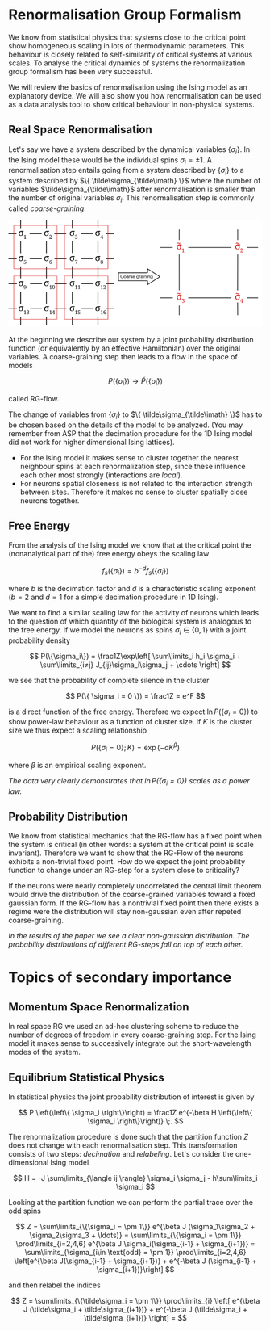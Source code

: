 # Renormalisation Group Formalism

We know from statistical physics that systems close to the critical point show homogeneous scaling in lots of thermodynamic parameters. This behaviour is closely related to self-similarity of critical systems at various scales. To analyse the critical dynamics of systems the renormalization group formalism has been very successful.

We will review the basics of renormalisation using the Ising model as an explanatory device. We will also show you how renormalisation can be used as a data analysis tool to show critical behaviour in non-physical systems.

## Real Space Renormalisation

Let's say we have a system described by the dynamical variables $\{ \sigma_i \}$. In the Ising model these would be the individual spins $\sigma_i = \pm 1$. A renormalisation step entails going from a system described by $\{ \sigma_i \}$ to a system described by $\{ \tilde\sigma_{\tilde\imath} \}$ where the number of variables $\tilde\sigma_{\tilde\imath}$ after renormalisation is smaller than the number of original variables $\sigma_i$. This renormalisation step is commonly called *coarse-graining*.

![Coarse graining for a 2D ising lattice.](Figure.png)

At the beginning we describe our system by a joint probability distribution function (or equivalently by an effective Hamiltonian) over the original variables. A coarse-graining step then leads to a flow in the space of models

$$
P(\{\sigma_i\}) \longrightarrow \tilde P(\{\tilde\sigma_i\})
$$

called RG-flow.

The change of variables from $\{ \sigma_i \}$ to $\{ \tilde\sigma_{\tilde\imath} \}$ has to be chosen based on the details of the model to be analyzed. (You may remember from ASP that the decimation procedure for the 1D Ising model did not work for higher dimensional Ising lattices). 

- For the Ising model it makes sense to cluster together the nearest neighbour spins at each renormalization step, since these influence each other most strongly (interactions are *local*).
- For neurons spatial closeness is not related to the interaction strength between sites. Therefore it makes no sense to cluster spatially close neurons together.

## Free Energy

From the analysis of the Ising model we know that at the critical point the (nonanalytical part of the) free energy obeys the scaling law

$$
f_s(\{\sigma_i\}) = b^{-d} f_s (\{\tilde\sigma_i\})
$$

where $b$ is the decimation factor and $d$ is a characteristic scaling exponent ($b=2$ and $d=1$ for a simple decimation procedure in 1D Ising).

We want to find a similar scaling law for the activity of neurons which leads to the question of which quantity of the biological system is analogous to the free energy. If we model the neurons as spins $\sigma_i\in\{0,1\}$ with a joint probability density

$$
P(\{\sigma_i\}) = \frac1Z\exp\left[ \sum\limits_i h_i \sigma_i + \sum\limits_{i≠j} J_{ij}\sigma_i\sigma_j + \cdots \right]
$$

we see that the probability of complete silence in the cluster

$$
P(\{ \sigma_i = 0 \}) = \frac1Z = e^F
$$

is a direct function of the free energy. Therefore we expect $\ln P(\{ \sigma_i = 0 \})$ to show power-law behaviour as a function of cluster size. If $K$ is the cluster size we thus expect a scaling relationship

$$
P(\{ \sigma_i = 0 \}; K) = \exp\left(-a K^\beta\right)
$$

where $\beta$ is an empirical scaling exponent.

*The data very clearly demonstrates that $\ln P(\{ \sigma_i = 0 \})$ scales as a power law.*

## Probability Distribution

We know from statistical mechanics that the RG-flow has a fixed point when the system is critical (in other words: a system at the critical point is scale invariant). Therefore we want to show that the RG-Flow of the neurons exhibits a non-trivial fixed point. How do we expect the joint probability function to change under an RG-step for a system close to criticality?

If the neurons were nearly completely uncorrelated the central limit theorem would drive the distribution of the coarse-grained variables toward a fixed gaussian form. If the RG-flow has a nontrivial fixed point then there exists a regime were the distribution will stay non-gaussian even after repeted coarse-graining.

*In the results of the paper we see a clear non-gaussian distribution. The probability distributions of different RG-steps fall on top of each other.*

# Topics of secondary importance

## Momentum Space Renormalization 

In real space RG we used an ad-hoc clustering scheme to reduce the number of degrees of freedom in every coarse-graining step. For the Ising model it makes sense to successively integrate out the short-wavelength modes of the system.

## Equilibrium Statistical Physics

In statistical physics the joint probability distribution of interest is given by

$$
P \left(\left\{ \sigma_i \right\}\right) = \frac1Z e^{-\beta H \left(\left\{ \sigma_i \right\}\right)} \;.
$$

The renormalization procedure is done such that the partition function $Z$ does not change with each renormalisation step. This transformation consists of two steps: *decimation* and *relabeling*. Let's consider the one-dimensional Ising model

$$
H = -J \sum\limits_{\langle ij \rangle} \sigma_i \sigma_j - h\sum\limits_i \sigma_i
$$

Looking at the partition function we can perform the partial trace over the odd spins

$$
Z = \sum\limits_{\{\sigma_i = \pm 1\}} e^{\beta J (\sigma_1\sigma_2 + \sigma_2\sigma_3 + \ldots)} = \sum\limits_{\{\sigma_i = \pm 1\}} \prod\limits_{i=2,4,6} e^{\beta J \sigma_i(\sigma_{i-1} + \sigma_{i+1})} = \sum\limits_{\sigma_{i\in \text{odd} = \pm 1}} \prod\limits_{i=2,4,6} \left[e^{\beta J(\sigma_{i-1} + \sigma_{i+1})} + e^{-\beta J (\sigma_{i-1} + \sigma_{i+1})}\right]
$$

and then relabel the indices

$$
Z = \sum\limits_{\{\tilde\sigma_i = \pm 1\}} \prod\limits_{i} \left[ e^{\beta J (\tilde\sigma_i + \tilde\sigma_{i+1})} + e^{-\beta J (\tilde\sigma_i + \tilde\sigma_{i+1})} \right] = 
$$
